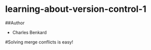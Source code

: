 # learning-about-version-control-1

##Author
- Charles Benkard
  
#Solving merge conflicts is easy!

